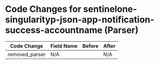 # Code Changes for sentinelone-singularityp-json-app-notification-success-accountname (Parser)

| Code Change | Field Name | Before | After |
|-------------|------------|--------|-------|
| removed_parser | N/A |  | N/A |